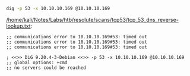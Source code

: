 ```bash
dig -p 53 -x 10.10.10.169 @10.10.10.169
```

[/home/kali/Notes/Labs/htb/resolute/scans/tcp53/tcp_53_dns_reverse-lookup.txt](file:///home/kali/Notes/Labs/htb/resolute/scans/tcp53/tcp_53_dns_reverse-lookup.txt):

```
;; communications error to 10.10.10.169#53: timed out
;; communications error to 10.10.10.169#53: timed out
;; communications error to 10.10.10.169#53: timed out

; <<>> DiG 9.20.4-3-Debian <<>> -p 53 -x 10.10.10.169 @10.10.10.169
;; global options: +cmd
;; no servers could be reached


```
